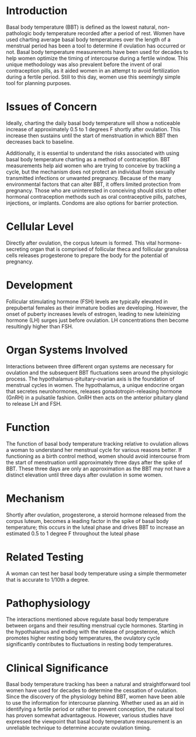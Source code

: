 # Introduction

Basal body temperature (BBT) is defined as the lowest natural, non-pathologic body temperature recorded after a period of rest. Women have used charting average basal body temperatures over the length of a menstrual period has been a tool to determine if ovulation has occurred or not. Basal body temperature measurements have been used for decades to help women optimize the timing of intercourse during a fertile window. This unique methodology was also prevalent before the invent of oral contraception pills, as it aided women in an attempt to avoid fertilization during a fertile period. Still to this day, women use this seemingly simple tool for planning purposes.

# Issues of Concern

Ideally, charting the daily basal body temperature will show a noticeable increase of approximately 0.5 to 1 degrees F shortly after ovulation. This increase then sustains until the start of menstruation in which BBT then decreases back to baseline.

Additionally, it is essential to understand the risks associated with using basal body temperature charting as a method of contraception. BBT measurements help aid women who are trying to conceive by tracking a cycle, but the mechanism does not protect an individual from sexually transmitted infections or unwanted pregnancy. Because of the many environmental factors that can alter BBT, it offers limited protection from pregnancy. Those who are uninterested in conceiving should stick to other hormonal contraception methods such as oral contraceptive pills, patches, injections, or implants. Condoms are also options for barrier protection.

# Cellular Level

Directly after ovulation, the corpus luteum is formed. This vital hormone-secreting organ that is comprised of follicular theca and follicular granulosa cells releases progesterone to prepare the body for the potential of pregnancy.

# Development

Follicular stimulating hormone (FSH) levels are typically elevated in prepubertal females as their immature bodies are developing. However, the onset of puberty increases levels of estrogen, leading to new luteinizing hormone (LH) surges just before ovulation. LH concentrations then become resultingly higher than FSH.

# Organ Systems Involved

Interactions between three different organ systems are necessary for ovulation and the subsequent BBT fluctuations seen around the physiologic process. The hypothalamus-pituitary-ovarian axis is the foundation of menstrual cycles in women. The hypothalamus, a unique endocrine organ that secretes neurohormones, releases gonadotropin-releasing hormone (GnRH) in a pulsatile fashion. GnRH then acts on the anterior pituitary gland to release LH and FSH.

# Function

The function of basal body temperature tracking relative to ovulation allows a woman to understand her menstrual cycle for various reasons better. If functioning as a birth control method, women should avoid intercourse from the start of menstruation until approximately three days after the spike of BBT. These three days are only an approximation as the BBT may not have a distinct elevation until three days after ovulation in some women.

# Mechanism

Shortly after ovulation, progesterone, a steroid hormone released from the corpus luteum, becomes a leading factor in the spike of basal body temperature; this occurs in the luteal phase and drives BBT to increase an estimated 0.5 to 1 degree F throughout the luteal phase

# Related Testing

A woman can test her basal body temperature using a simple thermometer that is accurate to 1/10th a degree.

# Pathophysiology

The interactions mentioned above regulate basal body temperature between organs and their resulting menstrual cycle hormones. Starting in the hypothalamus and ending with the release of progesterone, which promotes higher resting body temperatures, the ovulatory cycle significantly contributes to fluctuations in resting body temperatures.

# Clinical Significance

Basal body temperature tracking has been a natural and straightforward tool women have used for decades to determine the cessation of ovulation. Since the discovery of the physiology behind BBT, women have been able to use the information for intercourse planning. Whether used as an aid in identifying a fertile period or rather to prevent conception, the natural tool has proven somewhat advantageous. However, various studies have expressed the viewpoint that basal body temperature measurement is an unreliable technique to determine accurate ovulation timing.